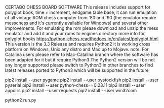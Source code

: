 CERTABO CHESS BOARD SOFTWARE
This release includes support for polyglot book, time + increment, endgame table base, it can run emulation of all vintage ROM chess computer from '80 and '90 (the emulator require messchess and it's currently available for Windows) and several other improvements.
For emulating the rom please download and unzip the mess emulator and add it and your roms to engines directory more info for polyglot books https://python-chess.readthedocs.io/en/latest/polyglot.html
This version is the 3.3 Release and requires Python2 it is working cross platform on Windows, Unix any distro and Mac up to Mojave.
note: For Catalina users please refer to Mac-Catalina branch where the software has been adapted for it but it require Python3 
The Python2 version will be not any longer supported please switch to Python3 in other branches to find latest releases ported to Python3 which will be supported in the future

pip2 install --user pygame
pip2 install --user pystockfish
pip2 install --user pyserial
pip2 install --user python-chess==0.23.11
pip2 install --user appdirs
pip2 install --user requests
pip2 install --user win32com

python2 run.py
